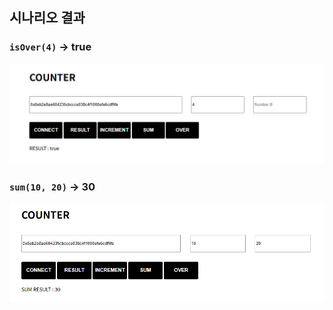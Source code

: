 ## 시나리오 결과

### `isOver(4)` → true

<img src="./img/isOver.PNG">

### `sum(10, 20)` → 30

<img src="./img/SUM.PNG">
